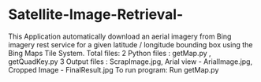 # Satellite-Image-Retrieval-
 This Application automatically download an aerial imagery from Bing imagery rest service for a given latitude / longitude bounding box using the Bing Maps Tile System.  Total files:  2 Python files : getMap.py , getQuadKey.py  3 Output files :   ScrapImage.jpg,   Arial view - ArialImage.jpg,   Cropped Image - FinalResult.jpg  To run program:  Run getMap.py
